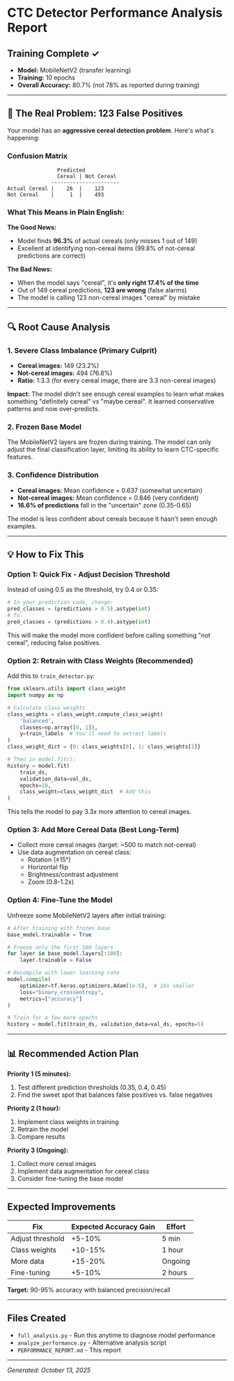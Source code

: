 # CTC Detector Performance Analysis Report

## Training Complete ✓
- **Model:** MobileNetV2 (transfer learning)
- **Training:** 10 epochs
- **Overall Accuracy:** 80.7% (not 78% as reported during training)

---

## 🎯 The Real Problem: **123 False Positives**

Your model has an **aggressive cereal detection problem**. Here's what's happening:

### Confusion Matrix
```
                Predicted
                Cereal | Not Cereal
              ----------------------
Actual Cereal |    26  |    123
Not Cereal    |     1  |    493
```

### What This Means in Plain English:

**The Good News:**
- Model finds **96.3%** of actual cereals (only misses 1 out of 149)
- Excellent at identifying non-cereal items (99.8% of not-cereal predictions are correct)

**The Bad News:**
- When the model says "cereal", it's **only right 17.4% of the time**
- Out of 149 cereal predictions, **123 are wrong** (false alarms)
- The model is calling 123 non-cereal images "cereal" by mistake

---

## 🔍 Root Cause Analysis

### 1. **Severe Class Imbalance** (Primary Culprit)
- **Cereal images:** 149 (23.2%)
- **Not-cereal images:** 494 (76.8%)
- **Ratio:** 1:3.3 (for every cereal image, there are 3.3 non-cereal images)

**Impact:** The model didn't see enough cereal examples to learn what makes something "definitely cereal" vs "maybe cereal". It learned conservative patterns and now over-predicts.

### 2. **Frozen Base Model**
The MobileNetV2 layers are frozen during training. The model can only adjust the final classification layer, limiting its ability to learn CTC-specific features.

### 3. **Confidence Distribution**
- **Cereal images:** Mean confidence = 0.637 (somewhat uncertain)
- **Not-cereal images:** Mean confidence = 0.846 (very confident)
- **16.6% of predictions** fall in the "uncertain" zone (0.35-0.65)

The model is less confident about cereals because it hasn't seen enough examples.

---

## 💡 How to Fix This

### **Option 1: Quick Fix - Adjust Decision Threshold**
Instead of using 0.5 as the threshold, try 0.4 or 0.35:
```python
# In your prediction code, change:
pred_classes = (predictions > 0.5).astype(int)
# To:
pred_classes = (predictions > 0.4).astype(int)
```
This will make the model more confident before calling something "not cereal", reducing false positives.

### **Option 2: Retrain with Class Weights** (Recommended)
Add this to `train_detector.py`:
```python
from sklearn.utils import class_weight
import numpy as np

# Calculate class weights
class_weights = class_weight.compute_class_weight(
    'balanced',
    classes=np.array([0, 1]),
    y=train_labels  # You'll need to extract labels
)
class_weight_dict = {0: class_weights[0], 1: class_weights[1]}

# Then in model.fit():
history = model.fit(
    train_ds, 
    validation_data=val_ds, 
    epochs=10,
    class_weight=class_weight_dict  # Add this
)
```
This tells the model to pay 3.3x more attention to cereal images.

### **Option 3: Add More Cereal Data** (Best Long-Term)
- Collect more cereal images (target: ~500 to match not-cereal)
- Use data augmentation on cereal class:
  - Rotation (±15°)
  - Horizontal flip
  - Brightness/contrast adjustment
  - Zoom (0.8-1.2x)

### **Option 4: Fine-Tune the Model**
Unfreeze some MobileNetV2 layers after initial training:
```python
# After training with frozen base
base_model.trainable = True

# Freeze only the first 100 layers
for layer in base_model.layers[:100]:
    layer.trainable = False

# Recompile with lower learning rate
model.compile(
    optimizer=tf.keras.optimizers.Adam(1e-5),  # 10x smaller
    loss="binary_crossentropy",
    metrics=["accuracy"]
)

# Train for a few more epochs
history = model.fit(train_ds, validation_data=val_ds, epochs=5)
```

---

## 📊 Recommended Action Plan

**Priority 1 (5 minutes):**
1. Test different prediction thresholds (0.35, 0.4, 0.45)
2. Find the sweet spot that balances false positives vs. false negatives

**Priority 2 (1 hour):**
1. Implement class weights in training
2. Retrain the model
3. Compare results

**Priority 3 (Ongoing):**
1. Collect more cereal images
2. Implement data augmentation for cereal class
3. Consider fine-tuning the base model

---

## Expected Improvements

| Fix | Expected Accuracy Gain | Effort |
|-----|----------------------|--------|
| Adjust threshold | +5-10% | 5 min |
| Class weights | +10-15% | 1 hour |
| More data | +15-20% | Ongoing |
| Fine-tuning | +5-10% | 2 hours |

**Target:** 90-95% accuracy with balanced precision/recall

---

## Files Created
- `full_analysis.py` - Run this anytime to diagnose model performance
- `analyze_performance.py` - Alternative analysis script
- `PERFORMANCE_REPORT.md` - This report

---

*Generated: October 13, 2025*


